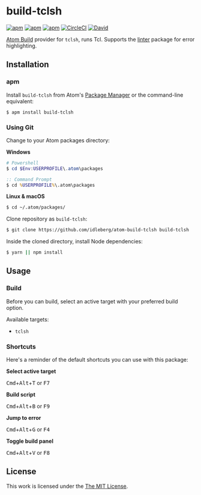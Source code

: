 # build-tclsh

[![apm](https://img.shields.io/apm/l/build-tclsh.svg?style=flat-square)](https://atom.io/packages/build-tclsh)
[![apm](https://img.shields.io/apm/v/build-tclsh.svg?style=flat-square)](https://atom.io/packages/build-tclsh)
[![apm](https://img.shields.io/apm/dm/build-tclsh.svg?style=flat-square)](https://atom.io/packages/build-tclsh)
[![CircleCI](https://flat.badgen.net/circleci/github/idleberg/atom-build-tclsh)](https://circleci.com/gh/idleberg/atom-build-tclsh)
[![David](https://img.shields.io/david/idleberg/atom-build-tclsh.svg?style=flat-square)](https://david-dm.org/idleberg/atom-build-tclsh)

[Atom Build](https://atombuild.github.io/) provider for `tclsh`, runs Tcl. Supports the [linter](https://atom.io/packages/linter) package for error highlighting.

## Installation

### apm

Install `build-tclsh` from Atom's [Package Manager](http://flight-manual.atom.io/using-atom/sections/atom-packages/) or the command-line equivalent:

`$ apm install build-tclsh`

### Using Git

Change to your Atom packages directory:

**Windows**

```powershell
# Powershell
$ cd $Env:USERPROFILE\.atom\packages
```

```cmd
:: Command Prompt
$ cd %USERPROFILE%\.atom\packages
```

**Linux & macOS**

```bash
$ cd ~/.atom/packages/
```

Clone repository as `build-tclsh`:

```bash
$ git clone https://github.com/idleberg/atom-build-tclsh build-tclsh
```

Inside the cloned directory, install Node dependencies:

```bash
$ yarn || npm install
```

## Usage

### Build

Before you can build, select an active target with your preferred build option.

Available targets:

* `tclsh`

### Shortcuts

Here's a reminder of the default shortcuts you can use with this package:

**Select active target**

<kbd>Cmd</kbd>+<kbd>Alt</kbd>+<kbd>T</kbd> or <kbd>F7</kbd>

**Build script**

<kbd>Cmd</kbd>+<kbd>Alt</kbd>+<kbd>B</kbd> or <kbd>F9</kbd>

**Jump to error**

<kbd>Cmd</kbd>+<kbd>Alt</kbd>+<kbd>G</kbd> or <kbd>F4</kbd>

**Toggle build panel**

<kbd>Cmd</kbd>+<kbd>Alt</kbd>+<kbd>V</kbd> or <kbd>F8</kbd>

## License

This work is licensed under the [The MIT License](LICENSE).

